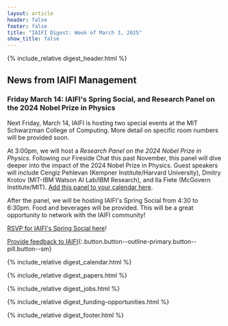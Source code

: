 ```yaml
---
layout: article
header: false
footer: false
title: "IAIFI Digest: Week of March 3, 2025"
show_title: false
--- 
```


{% include_relative digest_header.html %}

## News from IAIFI Management

### Friday March 14: IAIFI's Spring Social, and Research Panel on the 2024 Nobel Prize in Physics

Next Friday, March 14, IAIFI is hosting two special events at the MIT Schwarzman College of Computing. More detail on specific room numbers will be provided soon.

At 3:00pm, we will host a *Research Panel on the 2024 Nobel Prize in Physics*. Following our Fireside Chat this past November, this panel will dive deeper into the impact of the 2024 Nobel Prize in Physics. Guest speakers will include Cengiz Pehlevan (Kempner Institute/Harvard University), Dmitry Krotov (MIT-IBM Watson AI Lab/IBM Research), and Ila Fiete (McGovern Institute/MIT). [Add this panel to your calendar here](https://calendar.google.com/calendar/event?action=TEMPLATE&tmeid=NDN2ZDBja3Bwa29pNTQzNXVibjlmbnRkY3ZfMjAyNTA0MTFUMTgwMDAwWiBjNnA3MjAwZHBuMTRzbTUzajAxYTFldnA4OEBn&tmsrc=c6p7200dpn14sm53j01a1evp88%40group.calendar.google.com). 

After the panel, we will be hosting IAIFI's Spring Social from 4:30 to 6:30pm. Food and beverages will be provided. This will be a great opportunity to network with the IAIFI community! 

[RSVP for IAIFI's Spring Social here](https://app.smartsheet.com/b/form/0f9551fa24ee4336851a7e88709a25e5)!

[Provide feedback to IAIFI](https://forms.gle/hk2mrqjaLY8nCZrE6){:.button.button--outline-primary.button--pill.button--sm}

{% include_relative digest_calendar.html %}

{% include_relative digest_papers.html %}
 
{% include_relative digest_jobs.html %}

{% include_relative digest_funding-opportunities.html %}

{% include_relative digest_footer.html %}
